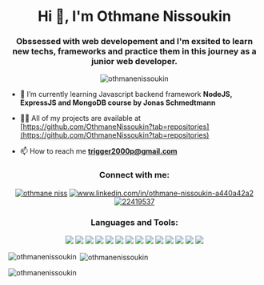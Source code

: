<h1 align="center">Hi 👋, I'm Othmane Nissoukin</h1>
<h3 align="center">Obssessed with web developement and I'm exsited to learn new techs, frameworks and practice them in this journey as a junior web developer.</h3>

<p align="center"> <img src="https://komarev.com/ghpvc/?username=othmanenissoukin&label=Profile%20views&color=27cbec&style=flat" alt="othmanenissoukin" /> </p>

- 🌱 I’m currently learning Javascript backend framework **NodeJS, ExpressJS and MongoDB course by Jonas Schmedtmann**

- 👨‍💻 All of my projects are available at [https://github.com/OthmaneNissoukin?tab=repositories](https://github.com/OthmaneNissoukin?tab=repositories)

- 📫 How to reach me **trigger2000p@gmail.com**

<h3 align="center">Connect with me:</h3>
<p align="center">
<a href="https://codepen.io/othmane niss" target="blank"><img align="center" src="https://img.shields.io/badge/CodePen-000000.svg?style=for-the-badge&logo=CodePen&logoColor=white" alt="othmane niss" /></a>
<a href="https://linkedin.com/in/www.linkedin.com/in/othmane-nissoukin-a440a42a2" target="blank"><img align="center" src="https://img.shields.io/badge/LinkedIn-0A66C2.svg?style=for-the-badge&logo=LinkedIn&logoColor=white" alt="www.linkedin.com/in/othmane-nissoukin-a440a42a2" /></a>
<a href="https://stackoverflow.com/users/22419537" target="blank"><img align="center" src="https://img.shields.io/badge/Stack%20Overflow-F58025.svg?style=for-the-badge&logo=Stack-Overflow&logoColor=white" alt="22419537" /></a>
</p>

<h3 align="center">Languages and Tools:</h3>
<p align="center"> <img src="https://img.shields.io/badge/HTML5-E34F26.svg?style=for-the-badge&logo=HTML5&logoColor=white" />
<img src="https://img.shields.io/badge/CSS3-1572B6.svg?style=for-the-badge&logo=CSS3&logoColor=white" />
<img src="https://img.shields.io/badge/Bootstrap-7952B3.svg?style=for-the-badge&logo=Bootstrap&logoColor=white" />
<img src="https://img.shields.io/badge/Sass-CC6699.svg?style=for-the-badge&logo=Sass&logoColor=white" />
<img src="https://img.shields.io/badge/Tailwind%20CSS-06B6D4.svg?style=for-the-badge&logo=Tailwind-CSS&logoColor=white" />
<img src="https://img.shields.io/badge/JavaScript-F7DF1E.svg?style=for-the-badge&logo=JavaScript&logoColor=black" />
<img src="https://img.shields.io/badge/React-61DAFB.svg?style=for-the-badge&logo=React&logoColor=black" />
<img src="https://img.shields.io/badge/Redux-764ABC.svg?style=for-the-badge&logo=Redux&logoColor=white" />
<img src="https://img.shields.io/badge/PHP-777BB4.svg?style=for-the-badge&logo=PHP&logoColor=white" />
<img src="https://img.shields.io/badge/MySQL-4479A1.svg?style=for-the-badge&logo=MySQL&logoColor=white" />
<img src="https://img.shields.io/badge/Laravel-FF2D20.svg?style=for-the-badge&logo=Laravel&logoColor=white" />
<img src="https://img.shields.io/badge/MongoDB-47A248.svg?style=for-the-badge&logo=MongoDB&logoColor=white" />
<img src="https://img.shields.io/badge/Postman-FF6C37.svg?style=for-the-badge&logo=Postman&logoColor=white" />
<img src="https://img.shields.io/badge/Git-F05032.svg?style=for-the-badge&logo=Git&logoColor=white" /> </p>

<p><img align="left" src="https://github-readme-stats.vercel.app/api/top-langs?username=othmanenissoukin&show_icons=true&locale=en&layout=compact" alt="othmanenissoukin" /></p>

<p>&nbsp;<img align="center" src="https://github-readme-stats.vercel.app/api?username=othmanenissoukin&show_icons=true&theme=dracula&title_color=d7e515&text_color=e0e0e0&bg_color=373434&locale=en" alt="othmanenissoukin" /></p>

<p><img align="center" src="https://github-readme-streak-stats.herokuapp.com/?user=othmanenissoukin&theme=dark" alt="othmanenissoukin" /></p>

